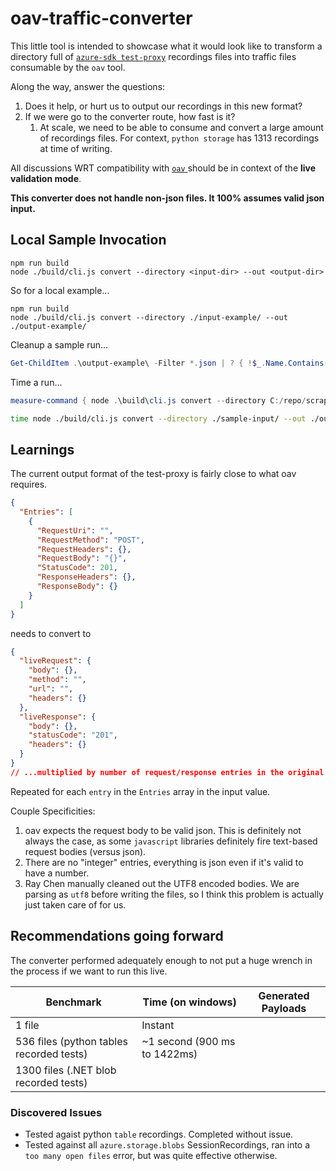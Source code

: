 # oav-traffic-converter

This little tool is intended to showcase what it would look like to transform a directory full of [`azure-sdk test-proxy`](https://github.com/Azure/azure-sdk-tools/tree/main/tools/test-proxy/Azure.Sdk.Tools.TestProxy) recordings files into traffic files consumable by the `oav` tool.

Along the way, answer the questions:

1. Does it help, or hurt us to output our recordings in this new format?
2. If we were go to the converter route, how fast is it?
   1. At scale, we need to be able to consume and convert a large amount of recordings files. For context, `python storage` has 1313 recordings at time of writing.

All discussions WRT compatibility with [`oav` ](https://github.com/Azure/oav/) should be in context of the **live validation mode**.

**This converter does not handle non-json files. It 100% assumes valid json input.**

## Local Sample Invocation

```node
npm run build
node ./build/cli.js convert --directory <input-dir> --out <output-dir>
```

So for a local example...

```node
npm run build
node ./build/cli.js convert --directory ./input-example/ --out ./output-example/
```

Cleanup a sample run...

```powershell
Get-ChildItem .\output-example\ -Filter *.json | ? { !$_.Name.Contains("output-example.json") } | % { Remove-Item $_ }
```

Time a run...

```powershell
measure-command { node .\build\cli.js convert --directory C:/repo/scraps/converted_output/ --out ./output-example/ | out-host }
```

```sh
time node ./build/cli.js convert --directory ./sample-input/ --out ./output-example/
```

## Learnings

The current output format of the test-proxy is fairly close to what oav requires.

```json
{
  "Entries": [
    {
      "RequestUri": "",
      "RequestMethod": "POST",
      "RequestHeaders": {},
      "RequestBody": "{}",
      "StatusCode": 201,
      "ResponseHeaders": {},
      "ResponseBody": {} 
    }
  ]
}
```

needs to convert to

```json
{
  "liveRequest": {
    "body": {},
    "method": "",
    "url": "",
    "headers": {}
  },
  "liveResponse": {
    "body": {},
    "statusCode": "201",
    "headers": {}
  }
}
// ...multiplied by number of request/response entries in the original recording.
```

Repeated for each `entry` in the `Entries` array in the input value.

Couple Specificities:

1. oav expects the request body to be valid json. This is definitely not always the case, as some `javascript` libraries definitely fire text-based request bodies (versus json).
2. There are no "integer" entries, everything is json even if it's valid to have a number.
3. Ray Chen manually cleaned out the UTF8 encoded bodies. We are parsing as `utf8` before writing the files, so I think this problem is actually just taken care of for us.

## Recommendations going forward

The converter performed adequately enough to not put a huge wrench in the process if we want to run this live.

| Benchmark | Time (on windows) | Generated Payloads |
|---|---|---|
| 1 file | Instant |   |
| 536 files (python tables recorded tests) | ~1 second (900 ms to 1422ms) |   |
| 1300 files (.NET blob recorded tests) |  |   |

### Discovered Issues

* Tested agaist python `table` recordings. Completed without issue.
* Tested against all `azure.storage.blobs` SessionRecordings, ran into a `too many open files` error, but was quite effective otherwise.